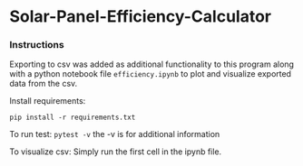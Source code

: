 # Solar-Panel-Efficiency-Calculator



### Instructions

Exporting to csv was added as additional functionality to this program along with a python notebook file ```efficiency.ipynb``` to plot and visualize exported data from the csv. 

Install requirements:

```pip install -r requirements.txt```


To run test:
```pytest -v``` the -v is for additional information 

To visualize csv:
Simply run the first cell in the ipynb file. 

